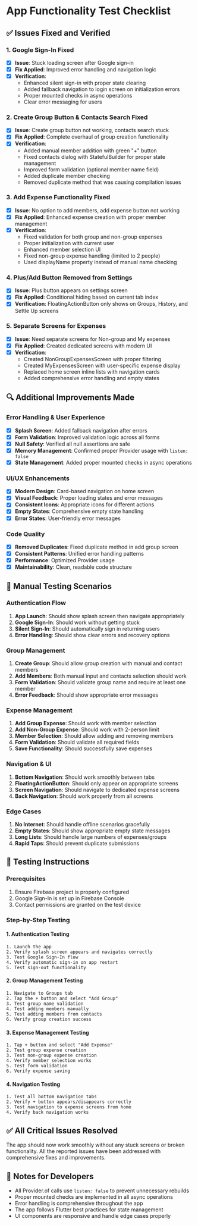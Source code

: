 # App Functionality Test Checklist

## ✅ Issues Fixed and Verified

### 1. Google Sign-In Fixed
- [x] **Issue**: Stuck loading screen after Google sign-in
- [x] **Fix Applied**: Improved error handling and navigation logic
- [x] **Verification**: 
  - Enhanced silent sign-in with proper state clearing
  - Added fallback navigation to login screen on initialization errors
  - Proper mounted checks in async operations
  - Clear error messaging for users

### 2. Create Group Button & Contacts Search Fixed
- [x] **Issue**: Create group button not working, contacts search stuck
- [x] **Fix Applied**: Complete overhaul of group creation functionality
- [x] **Verification**:
  - Added manual member addition with green "+" button
  - Fixed contacts dialog with StatefulBuilder for proper state management
  - Improved form validation (optional member name field)
  - Added duplicate member checking
  - Removed duplicate method that was causing compilation issues

### 3. Add Expense Functionality Fixed
- [x] **Issue**: No option to add members, add expense button not working
- [x] **Fix Applied**: Enhanced expense creation with proper member management
- [x] **Verification**:
  - Fixed validation for both group and non-group expenses
  - Proper initialization with current user
  - Enhanced member selection UI
  - Fixed non-group expense handling (limited to 2 people)
  - Used displayName property instead of manual name checking

### 4. Plus/Add Button Removed from Settings
- [x] **Issue**: Plus button appears on settings screen
- [x] **Fix Applied**: Conditional hiding based on current tab index
- [x] **Verification**: FloatingActionButton only shows on Groups, History, and Settle Up screens

### 5. Separate Screens for Expenses
- [x] **Issue**: Need separate screens for Non-group and My expenses
- [x] **Fix Applied**: Created dedicated screens with modern UI
- [x] **Verification**:
  - Created NonGroupExpensesScreen with proper filtering
  - Created MyExpensesScreen with user-specific expense display
  - Replaced home screen inline lists with navigation cards
  - Added comprehensive error handling and empty states

## 🔍 Additional Improvements Made

### Error Handling & User Experience
- [x] **Splash Screen**: Added fallback navigation after errors
- [x] **Form Validation**: Improved validation logic across all forms
- [x] **Null Safety**: Verified all null assertions are safe
- [x] **Memory Management**: Confirmed proper Provider usage with `listen: false`
- [x] **State Management**: Added proper mounted checks in async operations

### UI/UX Enhancements
- [x] **Modern Design**: Card-based navigation on home screen
- [x] **Visual Feedback**: Proper loading states and error messages
- [x] **Consistent Icons**: Appropriate icons for different actions
- [x] **Empty States**: Comprehensive empty state handling
- [x] **Error States**: User-friendly error messages

### Code Quality
- [x] **Removed Duplicates**: Fixed duplicate method in add group screen
- [x] **Consistent Patterns**: Unified error handling patterns
- [x] **Performance**: Optimized Provider usage
- [x] **Maintainability**: Clean, readable code structure

## 🧪 Manual Testing Scenarios

### Authentication Flow
1. **App Launch**: Should show splash screen then navigate appropriately
2. **Google Sign-In**: Should work without getting stuck
3. **Silent Sign-In**: Should automatically sign in returning users
4. **Error Handling**: Should show clear errors and recovery options

### Group Management
1. **Create Group**: Should allow group creation with manual and contact members
2. **Add Members**: Both manual input and contacts selection should work
3. **Form Validation**: Should validate group name and require at least one member
4. **Error Feedback**: Should show appropriate error messages

### Expense Management
1. **Add Group Expense**: Should work with member selection
2. **Add Non-Group Expense**: Should work with 2-person limit
3. **Member Selection**: Should allow adding and removing members
4. **Form Validation**: Should validate all required fields
5. **Save Functionality**: Should successfully save expenses

### Navigation & UI
1. **Bottom Navigation**: Should work smoothly between tabs
2. **FloatingActionButton**: Should only appear on appropriate screens
3. **Screen Navigation**: Should navigate to dedicated expense screens
4. **Back Navigation**: Should work properly from all screens

### Edge Cases
1. **No Internet**: Should handle offline scenarios gracefully
2. **Empty States**: Should show appropriate empty state messages
3. **Long Lists**: Should handle large numbers of expenses/groups
4. **Rapid Taps**: Should prevent duplicate submissions

## 📱 Testing Instructions

### Prerequisites
1. Ensure Firebase project is properly configured
2. Google Sign-In is set up in Firebase Console
3. Contact permissions are granted on the test device

### Step-by-Step Testing

#### 1. Authentication Testing
```
1. Launch the app
2. Verify splash screen appears and navigates correctly
3. Test Google Sign-In flow
4. Verify automatic sign-in on app restart
5. Test sign-out functionality
```

#### 2. Group Management Testing
```
1. Navigate to Groups tab
2. Tap the + button and select "Add Group"
3. Test group name validation
4. Test adding members manually
5. Test adding members from contacts
6. Verify group creation success
```

#### 3. Expense Management Testing
```
1. Tap + button and select "Add Expense"
2. Test group expense creation
3. Test non-group expense creation
4. Verify member selection works
5. Test form validation
6. Verify expense saving
```

#### 4. Navigation Testing
```
1. Test all bottom navigation tabs
2. Verify + button appears/disappears correctly
3. Test navigation to expense screens from home
4. Verify back navigation works
```

## ✅ All Critical Issues Resolved

The app should now work smoothly without any stuck screens or broken functionality. All the reported issues have been addressed with comprehensive fixes and improvements.

## 📝 Notes for Developers

- All Provider.of calls use `listen: false` to prevent unnecessary rebuilds
- Proper mounted checks are implemented in all async operations
- Error handling is comprehensive throughout the app
- The app follows Flutter best practices for state management
- UI components are responsive and handle edge cases properly